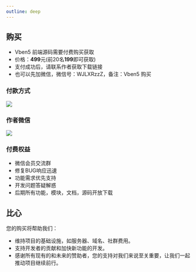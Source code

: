 ```yaml
---
outline: deep
---
```


## 购买
* Vben5 前端源码需要付费购买获取
* 价格：**499**元(前20名**199**即可获取)
* 支付成功后，请联系作者获取下载链接
* 也可以先加微信，微信号：WJLXRzzZ，备注：Vben5 购买

### 付款方式
![](https://lion-abp-pro.oss-cn-shenzhen.aliyuncs.com/foods/1865124ad6d3436b93815a33ce7efa78_donate.png)

### 作者微信
![](https://lion-abp-pro.oss-cn-shenzhen.aliyuncs.com/foods/aecf1b7ec766480a9ed515c9a1e057e2_wechat.png)

### 付费权益
* 微信会员交流群
* 修复BUG响应迅速
* 功能需求优先支持
* 开发问题答疑解惑
* 后期所有功能，模块，文档，源码开放下载


## 比心
您的购买将帮助我们：
- 维持项目的基础设施，如服务器、域名、社群费用。
- 支持开发者的贡献和加快新功能的开发。
- 感谢所有现有的和未来的赞助者，您的支持对我们来说至关重要，让我们一起推动项目继续前行。